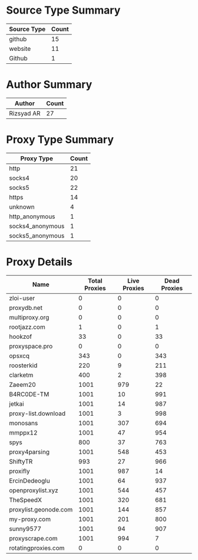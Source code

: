 # Source Type Summary

| Source Type | Count |
|-------------|-------|
| github | 15 |
| website | 11 |
| Github | 1 |


# Author Summary

| Author | Count |
|--------|-------|
| Rizsyad AR | 27 |


# Proxy Type Summary

| Proxy Type | Count |
|------------|-------|
| http | 21 |
| socks4 | 20 |
| socks5 | 22 |
| https | 14 |
| unknown | 4 |
| http_anonymous | 1 |
| socks4_anonymous | 1 |
| socks5_anonymous | 1 |


# Proxy Details

| Name | Total Proxies | Live Proxies | Dead Proxies |
|------|---------------|--------------|---------------|
| zloi-user | 0 | 0 | 0 |
| proxydb.net | 0 | 0 | 0 |
| multiproxy.org | 0 | 0 | 0 |
| rootjazz.com | 1 | 0 | 1 |
| hookzof | 33 | 0 | 33 |
| proxyspace.pro | 0 | 0 | 0 |
| opsxcq | 343 | 0 | 343 |
| roosterkid | 220 | 9 | 211 |
| clarketm | 400 | 2 | 398 |
| Zaeem20 | 1001 | 979 | 22 |
| B4RC0DE-TM | 1001 | 10 | 991 |
| jetkai | 1001 | 14 | 987 |
| proxy-list.download | 1001 | 3 | 998 |
| monosans | 1001 | 307 | 694 |
| mmppx12 | 1001 | 47 | 954 |
| spys | 800 | 37 | 763 |
| proxy4parsing | 1001 | 548 | 453 |
| ShiftyTR | 993 | 27 | 966 |
| proxifly | 1001 | 987 | 14 |
| ErcinDedeoglu | 1001 | 64 | 937 |
| openproxylist.xyz | 1001 | 544 | 457 |
| TheSpeedX | 1001 | 320 | 681 |
| proxylist.geonode.com | 1001 | 144 | 857 |
| my-proxy.com | 1001 | 201 | 800 |
| sunny9577 | 1001 | 94 | 907 |
| proxyscrape.com | 1001 | 994 | 7 |
| rotatingproxies.com | 0 | 0 | 0 |

